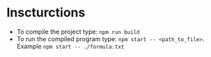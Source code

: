 # Inscturctions
* To compile the project type: ```npm run build```
* To run the compiled program type: ```npm start -- <path_to_file>```. Example ```npm start -- ./formula.txt```